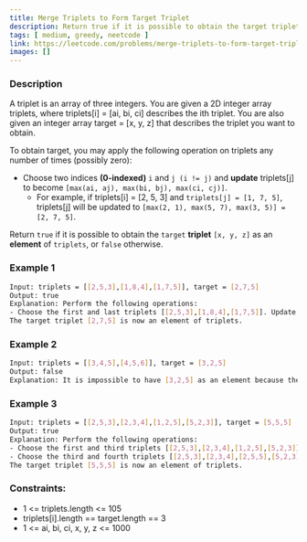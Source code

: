 ```yaml
---
title: Merge Triplets to Form Target Triplet
description: Return true if it is possible to obtain the target triplet [x, y, z] as an element of triplets, or false otherwise.
tags: [ medium, greedy, neetcode ]
link: https://leetcode.com/problems/merge-triplets-to-form-target-triplet/
images: []
---
```


### Description

A triplet is an array of three integers. You are given a 2D integer array triplets, where triplets[i] = [ai, bi, ci] describes the ith triplet. You are also given an integer array target = [x, y, z] that describes the triplet you want to obtain.

To obtain target, you may apply the following operation on triplets any number of times (possibly zero):

- Choose two indices **(0-indexed)** `i` and `j (i != j)` and **update** triplets[j] to become `[max(ai, aj), max(bi, bj), max(ci, cj)]`.
    - For example, if triplets[i] = [2, 5, 3] and `triplets[j] = [1, 7, 5]`, triplets[j] will be updated to `[max(2, 1), max(5, 7), max(3, 5)] = [2, 7, 5]`.

Return `true` if it is possible to obtain the `target` **triplet** `[x, y, z]` as an **element** of `triplets`, or `false` otherwise.

### Example 1

```bash
Input: triplets = [[2,5,3],[1,8,4],[1,7,5]], target = [2,7,5]
Output: true
Explanation: Perform the following operations:
- Choose the first and last triplets [[2,5,3],[1,8,4],[1,7,5]]. Update the last triplet to be [max(2,1), max(5,7), max(3,5)] = [2,7,5]. triplets = [[2,5,3],[1,8,4],[2,7,5]]
The target triplet [2,7,5] is now an element of triplets.
```

### Example 2

```bash
Input: triplets = [[3,4,5],[4,5,6]], target = [3,2,5]
Output: false
Explanation: It is impossible to have [3,2,5] as an element because there is no 2 in any of the triplets.
```

### Example 3

```bash
Input: triplets = [[2,5,3],[2,3,4],[1,2,5],[5,2,3]], target = [5,5,5]
Output: true
Explanation: Perform the following operations:
- Choose the first and third triplets [[2,5,3],[2,3,4],[1,2,5],[5,2,3]]. Update the third triplet to be [max(2,1), max(5,2), max(3,5)] = [2,5,5]. triplets = [[2,5,3],[2,3,4],[2,5,5],[5,2,3]].
- Choose the third and fourth triplets [[2,5,3],[2,3,4],[2,5,5],[5,2,3]]. Update the fourth triplet to be [max(2,5), max(5,2), max(5,3)] = [5,5,5]. triplets = [[2,5,3],[2,3,4],[2,5,5],[5,5,5]].
The target triplet [5,5,5] is now an element of triplets.
```


### Constraints:

- 1 <= triplets.length <= 105
- triplets[i].length == target.length == 3
- 1 <= ai, bi, ci, x, y, z <= 1000